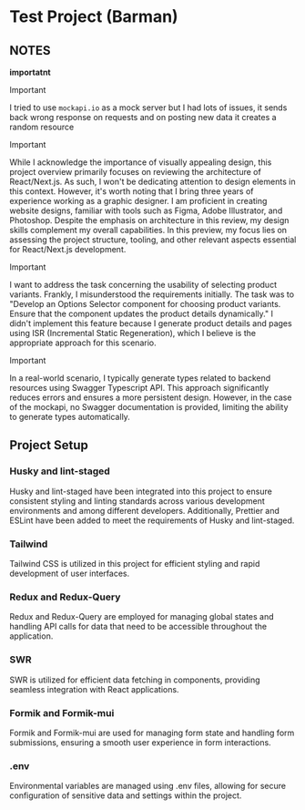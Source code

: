 # Test Project (Barman)

## NOTES

**importatnt**

>[!IMPORTANT]
>I tried to use `mockapi.io` as a mock server but I had lots of issues, it sends back wrong response on requests and on posting new data it creates a random resource 

>[!IMPORTANT]
>While I acknowledge the importance of visually appealing design, this project overview primarily focuses on reviewing the architecture of React/Next.js. As such, I won't be dedicating attention to design elements in this context.
>However, it's worth noting that I bring three years of experience working as a graphic designer. I am proficient in creating website designs, familiar with tools such as Figma, Adobe Illustrator, and Photoshop. Despite the emphasis on architecture in this review, my design skills complement my overall capabilities.
>In this preview, my focus lies on assessing the project structure, tooling, and other relevant aspects essential for React/Next.js development.

>[!IMPORTANT]
>I want to address the task concerning the usability of selecting product variants. Frankly, I misunderstood the requirements initially. The task was to "Develop an Options Selector component for choosing product variants. Ensure that the component updates the product details dynamically."
>I didn't implement this feature because I generate product details and pages using ISR (Incremental Static Regeneration), which I believe is the appropriate approach for this scenario.

>[!IMPORTANT]
> In a real-world scenario, I typically generate types related to backend resources using Swagger Typescript API. This approach significantly reduces errors and ensures a more persistent design. However, in the case of the mockapi, no Swagger documentation is provided, limiting the ability to generate types automatically.

## Project Setup

### Husky and lint-staged
Husky and lint-staged have been integrated into this project to ensure consistent styling and linting standards across various development environments and among different developers. Additionally, Prettier and ESLint have been added to meet the requirements of Husky and lint-staged.

### Tailwind
Tailwind CSS is utilized in this project for efficient styling and rapid development of user interfaces.

### Redux and Redux-Query
Redux and Redux-Query are employed for managing global states and handling API calls for data that need to be accessible throughout the application.

### SWR
SWR is utilized for efficient data fetching in components, providing seamless integration with React applications.

### Formik and Formik-mui
Formik and Formik-mui are used for managing form state and handling form submissions, ensuring a smooth user experience in form interactions.

### .env
Environmental variables are managed using .env files, allowing for secure configuration of sensitive data and settings within the project.


